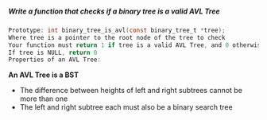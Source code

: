##### Write a function that checks if a binary tree is a valid AVL Tree

```c
Prototype: int binary_tree_is_avl(const binary_tree_t *tree);
Where tree is a pointer to the root node of the tree to check
Your function must return 1 if tree is a valid AVL Tree, and 0 otherwise
If tree is NULL, return 0
Properties of an AVL Tree:
```

**An AVL Tree is a BST**
- The difference between heights of left and right subtrees cannot be more than one
- The left and right subtree each must also be a binary search tree
